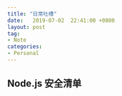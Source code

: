 ```yaml
---
title: "日常吐槽"
date:   2019-07-02  22:41:00 +0800
layout: post
tag:
- Note
categories:
- Personal
---
```


Node.js 安全清单
------
